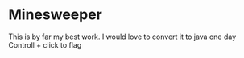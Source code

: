 # Minesweeper
This is by far my best work. I would love to convert it to java one day
Controll + click to flag
